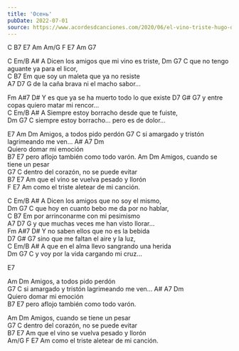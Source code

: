 ```yaml
---
title: 'Осень'
pubDate: 2022-07-01
source: https://www.acordesdcanciones.com/2020/06/el-vino-triste-hugo-del-carril.html
---
```


C B7 E7   Am  Am/G 
F  E7   Am         G7                 

C   Em/B         A# A 
Dicen los amigos que mi vino es triste, 
Dm  G7   C 
que no tengo aguante ya para el licor,                       
C       B7      Em 
que soy un maleta que ya no resiste                     
A7         D7       G 
de la caña brava ni el macho sabor...                               

Fm  A#7        D# 
Y es que ya se ha muerto todo lo que existe
D7     G#          G7 
y entre copas quiero matar mi rencor...                           
C   Em/B        A# A 
Siempre estoy borracho desde que te fuiste,                             
Dm     G7          C 
siempre estoy borracho... pero es de dolor... 

E7 Am                              Dm 
Amigos, a todos pido perdón
G7                          C 
si amargado y tristón lagrimeando me ven... 
A# A7                           Dm        
Quiero domar mi emoción                          
B7                      E7 
pero aflojo también como todo varón. 
Am                                       Dm 
Amigos, cuando se tiene un pesar                        
G7                        C 
dentro del corazón, no se puede evitar                         
B7      E7        Am
que el vino se vuelva pesado y llorón                          
F  E7   Am 
como el triste aletear de mi canción.                   

C   Em/B         A# A 
Dicen los amigos que no soy el mismo,                               
Dm  G7               C 
que hoy en cuanto bebo me da por no hablar,                       
C       B7      Em
por arrinconarme con mi pesimismo                         
A7           D7       G 
y que muchas veces me han visto llorar...                     
Fm  A#7        D# 
Y no saben ellos que no es la bebida                           
D7     G#        G7 
sino que me faltan el aire y la luz,                          
C   Em/B        A# A 
que en el alma llevo sangrando una herida                       
Dm     G7        C 
y voy por la vida cargando mi cruz... 

E7 

Am                  Dm 
Amigos, a todos pido perdón                           
G7                          C 
si amargado y tristón lagrimeando me ven... 
A# A7                           Dm        
Quiero domar mi emoción                         
B7                      E7 
pero aflojo también como todo varón. 

Am                                       Dm 
Amigos, cuando se tiene un pesar                        
G7                        C 
dentro del corazón, no se puede evitar                         
B7      E7        Am 
que el vino se vuelva pesado y llorón          
Am/G F  E7   Am 
como el triste aletear de mi canción.

